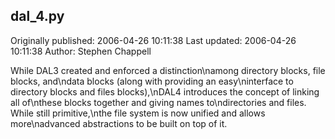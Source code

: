 ## dal_4.py 
Originally published: 2006-04-26 10:11:38 
Last updated: 2006-04-26 10:11:38 
Author: Stephen Chappell 
 
While DAL3 created and enforced a distinction\namong directory blocks, file blocks, and\ndata blocks (along with providing an easy\ninterface to directory blocks and files blocks),\nDAL4 introduces the concept of linking all of\nthese blocks together and giving names to\ndirectories and files. While still primitive,\nthe file system is now unified and allows more\nadvanced abstractions to be built on top of it.